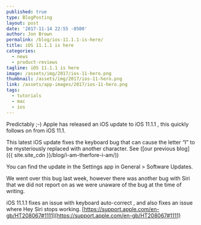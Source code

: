 ```yaml
---
published: true
type: BlogPosting
layout: post
date: '2017-11-14 22:55 -0500'
author: Jon Brown
permalink: /blog/ios-11.1.1-is-here/
title: iOS 11.1.1 is here
categories:
  - news
  - product-reviews
tagline: iOS 11.1.1 is here
image: /assets/img/2017/ios-11-hero.png
thumbnail: /assets/img/2017/ios-11-hero.png
link: /assets/app-images/2017/ios-11-hero.png
tags:
  - tutorials
  - mac
  - ios
---
```

Predictably ;-) Apple has released an iOS update to iOS 11.1.1 , this quickly follows on from iOS 11.1.

This latest iOS update fixes the keyboard bug that can cause the letter “I” to be mysteriously replaced with another character. See ([our previous blog]({{ site.site_cdn }}/blog/i-am-therfore-i-am/))

You can find the update in the Settings app in General > Software Updates.

We went over this bug last week, however there was another bug with Siri that we did not report on as we were unaware of the bug at the time of writing. 

iOS 11.1.1  fixes an issue with keyboard auto-correct , and also fixes an issue where Hey Siri stops working. [https://support.apple.com/en-gb/HT208067#1111](https://support.apple.com/en-gb/HT208067#1111)
